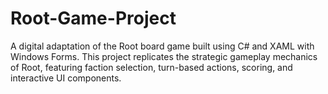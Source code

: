 # Root-Game-Project
A digital adaptation of the Root board game built using C# and XAML with Windows Forms. This project replicates the strategic gameplay mechanics of Root, featuring faction selection, turn-based actions, scoring, and interactive UI components.
